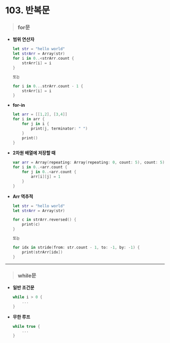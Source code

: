 # 103. 반복문

> ### for문
* **범위 연산자**
    ```swift
    let str = "hello world"
    let strArr = Array(str)
    for i in 0..<strArr.count {
        strArr[i] = i
    }

    또는

    for i in 0...strArr.count - 1 {
        strArr[i] = i
    }
    ```

* **for-in**
    ```swift
    let arr = [[1,2], [3,4]]
    for i in arr {
        for j in i {
            print(j, terminator: " ")
        }
        print()
    }
    ```

* **2차원 배열에 저장할 때**
    ```swift
    var arr = Array(repeating: Array(repeating: 0, count: 5), count: 5)
    for i in 0..<arr.count {
        for j in 0..<arr.count {
            arr[i][j] = 1
        }
    }
    ```

* **Arr 역추적**
    ```swift
    let str = "hello world"
    let strArr = Array(str)

    for c in strArr.reversed() {
        print(c)
    }

    또는

    for idx in stride(from: str.count - 1, to: -1, by: -1) {
        print(strArr[idx])
    }
    ```

***

> ### while문
* **일반 조건문**
    ```swift
    while i > 0 {
        ...
    }
    ```

* **무한 루프**
    ```swift
    while true {
        ...
    }
    ``` 